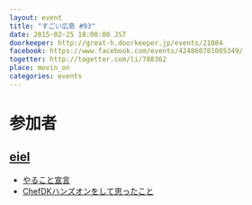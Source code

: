 ```yaml
---
layout: event
title: "すごい広島 #93"
date: 2015-02-25 18:00:00 JST
doorkeeper: http://great-h.doorkeeper.jp/events/21084
facebook: https://www.facebook.com/events/424860781005349/
togetter: http://togetter.com/li/788362
place: movin_on
categories: events
---
```


# 参加者


## [eiel](https://github.com/eiel)

* [やること宣言](https://github.com/great-h/great-h.github.io/issues/1546)
* [ChefDKハンズオンをして思ったこと](http://blog.eiel.info/blog/2015/02/26/chefdk-hands-on/)
